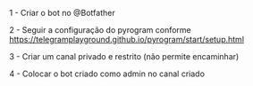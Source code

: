 1 - Criar o bot no @Botfather

2 - Seguir a configuração do pyrogram conforme https://telegramplayground.github.io/pyrogram/start/setup.html

3 - Criar um canal privado e restrito (não permite encaminhar)

4 - Colocar o bot criado como admin no canal criado
